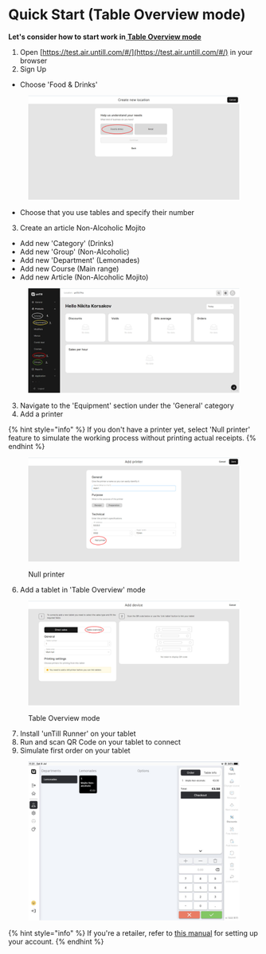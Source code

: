 # Quick Start (Table Overview mode)

**Let's consider how to start work in**[ **Table Overview mode**](general/table-overview-mode.md)

1. Open [https://test.air.untill.com/#/](https://test.air.untill.com/#/) in your browser
2. Sign Up

* Choose 'Food & Drinks'

<figure><img src=".gitbook/assets/2023-07-07_22-07-19.jpg" alt="" width="563"><figcaption></figcaption></figure>

* Choose that you use tables and specify their number

3. Create an article Non-Alcoholic Mojito &#x20;

* Add new 'Category' (Drinks)
* Add new 'Group' (Non-Alcoholic)
* Add new 'Department' (Lemonades)
* Add new Course (Main range)
* Add new Article (Non-Alcoholic Mojito)

<figure><img src=".gitbook/assets/2023-07-07_22-18-08.jpg" alt=""><figcaption></figcaption></figure>

3. Navigate to the 'Equipment' section under the 'General' category
4. Add a printer

{% hint style="info" %}
If you don't have a printer yet, select 'Null printer' feature to simulate the working process without printing actual receipts.
{% endhint %}

<figure><img src=".gitbook/assets/null-printer.jpg" alt="" width="563"><figcaption><p>Null printer</p></figcaption></figure>

6. Add a tablet in 'Table Overview' mode

<figure><img src=".gitbook/assets/tablet.jpg" alt="" width="563"><figcaption><p>Table Overview mode</p></figcaption></figure>

7. Install 'unTill Runner' on your tablet
8. Run and scan QR Code on your tablet to connect
9. Simulate first order on your tablet&#x20;

<figure><img src=".gitbook/assets/order-on-tablet.jpg" alt="" width="563"><figcaption></figcaption></figure>

{% hint style="info" %}
If you're a retailer, refer to [this manual](retailer-mode.md) for setting up your account.
{% endhint %}
